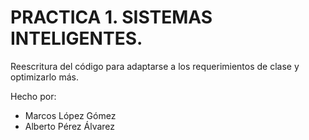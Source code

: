 # PRACTICA 1. SISTEMAS INTELIGENTES.
Reescritura del código para adaptarse a los requerimientos de clase y optimizarlo más.

Hecho por:
  - Marcos López Gómez
  - Alberto Pérez Álvarez
